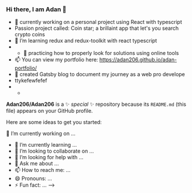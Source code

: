 ### Hi there, I am Adan 👋
 * 🔭  currently working on a personal project using React with typescript
 * Passion project called: Coin star; a brillaint app that let's you search crypto coins
 * 🌱  I’m learning redux and redux-toolkit with react typescript 
 * * 🤔  practicing how to properly look for solutions using online tools  
 * 📫  You can view my portfolio here: https://adan206.github.io/adan-portfolio/ 
 * 💬  created Gatsby blog to document my journey as a web pro develope
 * ttykefewfefef
 * -
**Adan206/Adan206** is a ✨ _special_ ✨ repository because its `README.md` (this file) appears on your GitHub profile.

Here are some ideas to get you started:

 🔭 I’m currently working on ...
- 🌱 I’m currently learning ...
- 👯 I’m looking to collaborate on ...
- 🤔 I’m looking for help with ...
- 💬 Ask me about ...
- 📫 How to reach me: ...
- 😄 Pronouns: ...
- ⚡ Fun fact: ...
-->
